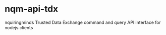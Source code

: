 # nqm-api-tdx
nquiringminds Trusted Data Exchange command and query API interface for nodejs clients

